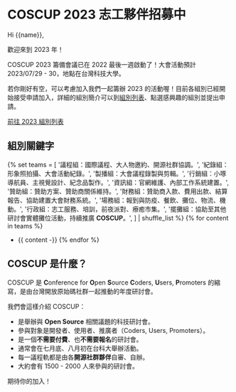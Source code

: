 # COSCUP 2023 志工夥伴招募中

Hi {{name}},

歡迎來到 2023 年！

COSCUP 2023 籌備會議已在 2022 最後一週啟動了！大會活動預計 2023/07/29 - 30，地點在台灣科技大學。

若你剛好有空，可以考慮加入我們一起籌辦 2023 的活動喔！目前各組別已經開始接受申請加入，詳細的組別簡介可以到[組別列表](https://volunteer.coscup.org/project/2023/)、點選感興趣的組別並提出申請。

[前往 2023 組別列表](https://volunteer.coscup.org/project/2023/)

## 組別關鍵字

{% set teams = [
  '議程組：國際議程、大人物邀約、開源社群協調。',
  '紀錄組：形象照拍攝、大會活動紀錄。',
  '製播組：大會議程錄製與剪輯。',
  '行銷組：小啄導航員、主視覺設計、紀念品製作。',
  '資訊組：官網維護、內部工作系統建置。',
  '贊助組：贊助方案、贊助商關係維持。',
  '財務組：贊助商入款、費用出款、結算報告、協助建置大會財務系統。',
  '場務組：報到與防疫、餐飲、攤位、物流、機動。',
  '行政組：志工服務、培訓，前夜派對、療癒市集。',
  '擺攤組：協助至其他研討會實體攤位活動，持續推廣 **COSCUP**。',
  ] | shuffle_list %}
{% for content in teams %}
- {{ content -}}
{% endfor %}

## COSCUP 是什麼？

COSCUP 是 **C**onference for **O**pen **S**ource **C**oders, **U**sers, **P**romoters 的縮寫，是由台灣開放原始碼社群一起推動的年度研討會。

我們會這樣介紹 COSCUP：

- 是舉辦與 **Open Source** 相關議題的科技研討會。
- 參與對象是開發者、使用者、推廣者（Coders, Users, Promoters）。
- 是一個**不需要付費**、也**不需要報名**的研討會。
- 通常會在七月底、八月初在台科大舉辦活動。
- 每一議程軌都是由各**開源社群夥伴**自審、自辦。
- 大約會有 1500 - 2000 人來參與的研討會。

期待你的加入！
